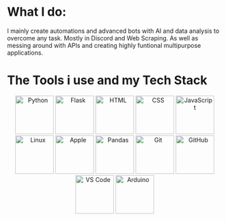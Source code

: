 # **What I do:**

I mainly create automations and advanced bots with AI and data analysis to overcome any task. Mostly in Discord and Web Scraping. As well as messing around with APIs and creating highly funtional multipurpose applications.

# **The Tools i use and my Tech Stack**

<p align="center">
  <img src="https://cdn.jsdelivr.net/npm/devicon/icons/python/python-original.svg" alt="Python" width="90" height="90">
  <img src="https://cdn.jsdelivr.net/npm/devicon/icons/flask/flask-original.svg" alt="Flask" width="90" height="90">
  <img src="https://cdn.jsdelivr.net/npm/devicon/icons/html5/html5-original.svg" alt="HTML" width="90" height="90">
  <img src="https://cdn.jsdelivr.net/npm/devicon/icons/css3/css3-original.svg" alt="CSS" width="90" height="90">
  <img src="https://cdn.jsdelivr.net/npm/devicon/icons/javascript/javascript-original.svg" alt="JavaScript" width="90" height="90">
  <img src="https://cdn.jsdelivr.net/npm/devicon/icons/linux/linux-original.svg" alt="Linux" width="90" height="90">
  <img src="https://cdn.jsdelivr.net/npm/devicon/icons/apple/apple-original.svg" alt="Apple" width="90" height="90">
  <img src="https://cdn.jsdelivr.net/npm/devicon/icons/pandas/pandas-original.svg" alt="Pandas" width="90" height="90">
  <img src="https://cdn.jsdelivr.net/npm/devicon/icons/git/git-original.svg" alt="Git" width="90" height="90">
  <img src="https://cdn.jsdelivr.net/npm/devicon/icons/github/github-original.svg" alt="GitHub" width="90" height="90">
  <img src="https://cdn.jsdelivr.net/gh/devicons/devicon/icons/vscode/vscode-original.svg" alt="VS Code" width="90" height="90"/>        
  <img src="https://cdn.jsdelivr.net/npm/devicon/icons/arduino/arduino-original-wordmark.svg" alt="Arduino" width="90" height="90">

  
          

  
</p>

